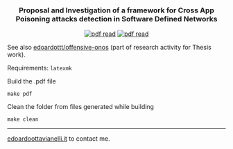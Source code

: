 <p align="center">
  <h3 align="center">Proposal and Investigation of a framework for Cross App Poisoning attacks detection in Software Defined Networks</h3>
</p>

<p align="center">
  <a href="https://www.edoardoottavianelli.it/"><img src="https://github.com/edoardottt/images/blob/main/bachelor-degree-thesis/made-with-latex.svg" alt="pdf read"></a>
  <a href="https://www.edoardoottavianelli.it/"><img src="https://github.com/edoardottt/images/blob/main/bachelor-degree-thesis/overleaf.svg" alt="pdf read"></a>
</p>

See also [edoardottt/offensive-onos](https://github.com/edoardottt/offensive-onos) (part of research activity for Thesis work).

Requirements: `latexmk`

Build the .pdf file
```console
make pdf
```

Clean the folder from files generated while building
```console
make clean
```

-------

[edoardoottavianelli.it](https://www.edoardoottavianelli.it/) to contact me.

